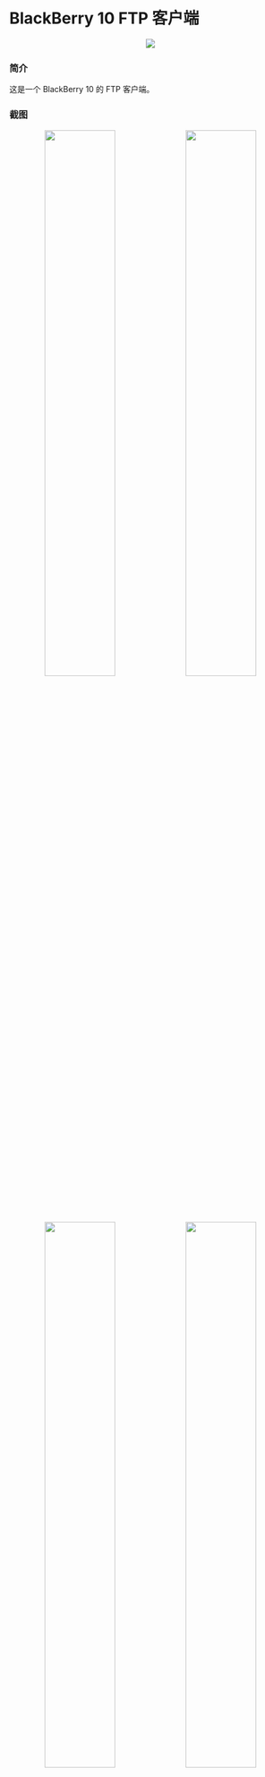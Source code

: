 # BlackBerry 10 FTP 客户端

<div align=center>
<img src="http://www.reslibs.net/assets/app_store/blackberry_10/icons/cc.markc.bb10.ftpclient.png"/>
</div>

### 简介

这是一个 BlackBerry 10 的 FTP 客户端。

### 截图

<div align=center>
<img src="http://www.reslibs.net/assets/projects/BlackBerry%2010%20FTP%20%E5%AE%A2%E6%88%B7%E7%AB%AF/001.png" width="50%"/><img src="http://www.reslibs.net/assets/projects/BlackBerry%2010%20FTP%20%E5%AE%A2%E6%88%B7%E7%AB%AF/002.png" width="50%"/>
</div>
<div align=center>
<img src="http://www.reslibs.net/assets/projects/BlackBerry%2010%20FTP%20%E5%AE%A2%E6%88%B7%E7%AB%AF/003.png" width="50%"/><img src="http://www.reslibs.net/assets/projects/BlackBerry%2010%20FTP%20%E5%AE%A2%E6%88%B7%E7%AB%AF/004.png" width="50%"/>
</div>
<div align=center>
<img src="http://www.reslibs.net/assets/projects/BlackBerry%2010%20FTP%20%E5%AE%A2%E6%88%B7%E7%AB%AF/005.png" width="50%"/><img src="http://www.reslibs.net/assets/projects/BlackBerry%2010%20FTP%20%E5%AE%A2%E6%88%B7%E7%AB%AF/006.png" width="50%"/>
</div>

<div align=center>
<h3>打赏支持</h3>
</div>
<div align=center>
<img src="http://www.reslibs.net/assets/reward.jpg"/>
</div>

